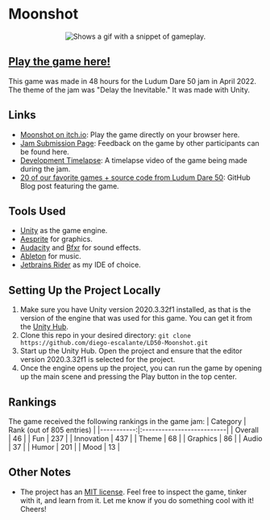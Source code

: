 # Moonshot

<p align="center">
  <picture>
    <source srcset="../assets/gameplay.gif?raw=true">
    <img alt="Shows a gif with a snippet of gameplay." src="../assets/gameplay.gif?raw=true">
  </picture>
</p>

## [Play the game here!](https://diego-escalante.itch.io/moonshot)
This game was made in 48 hours for the Ludum Dare 50 jam in April 2022. The theme of the jam was "Delay the Inevitable." It was made with Unity. 

## Links
* [Moonshot on itch.io](https://diego-escalante.itch.io/moonshot): Play the game directly on your browser here.
* [Jam Submission Page](https://ldjam.com/events/ludum-dare/50/moonshot): Feedback on the game by other participants can be found here.
* [Development Timelapse](https://youtu.be/BgVO8mW5qZo): A timelapse video of the game being made during the jam.
* [20 of our favorite games + source code from Ludum Dare 50](https://github.blog/2022-05-05-ludum-dare-50/): GitHub Blog post featuring the game.

## Tools Used
* [Unity](https://unity.com/) as the game engine.
* [Aesprite](https://www.aseprite.org/) for graphics.
* [Audacity](https://www.audacityteam.org/) and [Bfxr](http://www.bfxr.net/) for sound effects.
* [Ableton](https://www.ableton.com/) for music.
* [Jetbrains Rider](https://www.jetbrains.com/rider/) as my IDE of choice.

## Setting Up the Project Locally
1. Make sure you have Unity version 2020.3.32f1 installed, as that is the version of the engine that was used for this game. You can get it from the [Unity Hub](https://unity.com/download).
2. Clone this repo in your desired directory: `git clone https://github.com/diego-escalante/LD50-Moonshot.git`
3. Start up the Unity Hub. Open the project and ensure that the editor version 2020.3.32f1 is selected for the project.
4. Once the engine opens up the project, you can run the game by opening up the main scene and pressing the Play button in the top center.

## Rankings
The game received the following rankings in the game jam:
| Category   | Rank (out of 805 entries) |
|-----------:|:--------------------------|
| Overall    | 46                        |
| Fun        | 237                       |
| Innovation | 437                       |
| Theme      | 68                        |
| Graphics   | 86                        |
| Audio      | 37                        |
| Humor      | 201                       |
| Mood       | 13                        |

## Other Notes
* The project has an [MIT license](LICENSE). Feel free to inspect the game, tinker with it, and learn from it. Let me know if you do something cool with it! Cheers!
